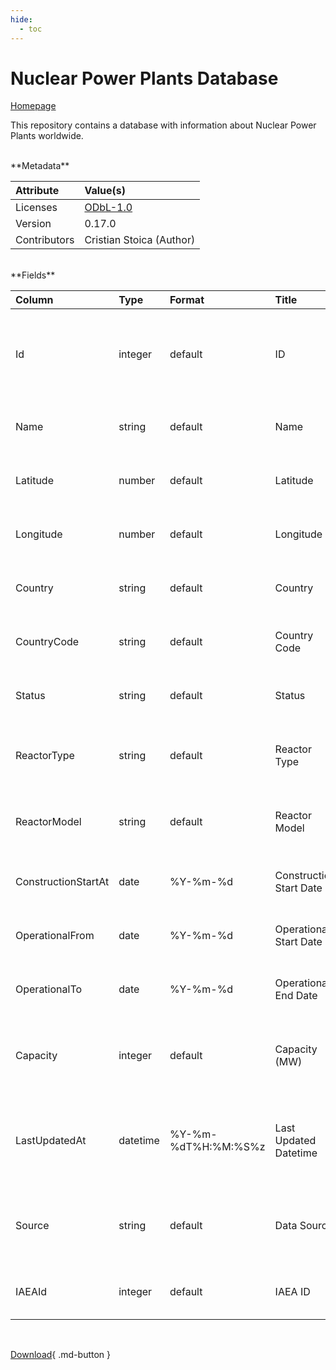 ```yaml
---
hide:
  - toc
---
```


# Nuclear Power Plants Database

[Homepage](https://github.com/cristianst85/GeoNuclearData)

This repository contains a database with information about Nuclear Power Plants worldwide.

<br>
**Metadata**

| Attribute    | Value(s)                                                    |
|:-------------|:------------------------------------------------------------|
| Licenses     | [ODbL-1.0](http://www.opendefinition.org/licenses/odc-odbl) |
| Version      | 0.17.0                                                      |
| Contributors | Cristian Stoica (Author)                                    |








<br>
**Fields**

| Column              | Type     | Format              | Title                   | Description                                                        |
|:--------------------|:---------|:--------------------|:------------------------|:-------------------------------------------------------------------|
| Id                  | integer  | default             | ID                      | Unique identifier used in this nuclear power plants database       |
| Name                | string   | default             | Name                    | The common name of the power plant                                 |
| Latitude            | number   | default             | Latitude                | The North/South position of the plant                              |
| Longitude           | number   | default             | Longitude               | The East/West position of the plant                                |
| Country             | string   | default             | Country                 | The country in which the power plant is located                    |
| CountryCode         | string   | default             | Country  Code           | The ISO alpha-2 country codes                                      |
| Status              | string   | default             | Status                  | The operational status of the plant                                |
| ReactorType         | string   | default             | Reactor Type            | The type of nuclear reactor used in the plant                      |
| ReactorModel        | string   | default             | Reactor Model           | The model of nuclear reactor used in the plant                     |
| ConstructionStartAt | date     | %Y-%m-%d            | Construction Start Date | The date on which construction began                               |
| OperationalFrom     | date     | %Y-%m-%d            | Operational Start Date  | The date on which the site began operation                         |
| OperationalTo       | date     | %Y-%m-%d            | Operational End Date    | The date on which the site was shutdown                            |
| Capacity            | integer  | default             | Capacity (MW)           | The maximum power output capacity of the plant                     |
| LastUpdatedAt       | datetime | %Y-%m-%dT%H:%M:%S%z | Last Updated Datetime   | The datetime when the data on the specified plant was last updated |
| Source              | string   | default             | Data Source             | The source from which the data on this plant was extracted         |
| IAEAId              | integer  | default             | IAEA ID                 | The unique identifier used by the IAEA                             |

<br>

[Download](https://osuked.github.io/Power-Station-Dictionary/attribute_sources/nuclear-power-plants/nuclear_power_plants.csv){ .md-button }

<br>
